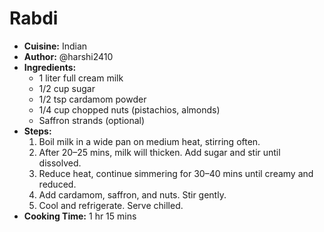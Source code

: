 # Rabdi
- **Cuisine:** Indian
- **Author:** @harshi2410
- **Ingredients:**
  - 1 liter full cream milk
  - 1/2 cup sugar
  - 1/2 tsp cardamom powder
  - 1/4 cup chopped nuts (pistachios, almonds)
  - Saffron strands (optional)
- **Steps:**
  1. Boil milk in a wide pan on medium heat, stirring often.
  2. After 20–25 mins, milk will thicken. Add sugar and stir until dissolved.
  3. Reduce heat, continue simmering for 30–40 mins until creamy and reduced.
  4. Add cardamom, saffron, and nuts. Stir gently.
  5. Cool and refrigerate. Serve chilled.
- **Cooking Time:** 1 hr 15 mins